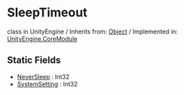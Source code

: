 # SleepTimeout
class in UnityEngine
 / Inherits from: <a href="https://docs.unity3d.com/6000.2/Documentation/ScriptReference/Object.html">Object</a> / Implemented in: <a href="https://docs.unity3d.com/6000.2/Documentation/ScriptReference/UnityEngine.CoreModule.html">UnityEngine.CoreModule</a>

## Static Fields
- <a href="https://docs.unity3d.com/6000.2/Documentation/ScriptReference/SleepTimeout-NeverSleep.html">NeverSleep</a> : Int32
- <a href="https://docs.unity3d.com/6000.2/Documentation/ScriptReference/SleepTimeout-SystemSetting.html">SystemSetting</a> : Int32
